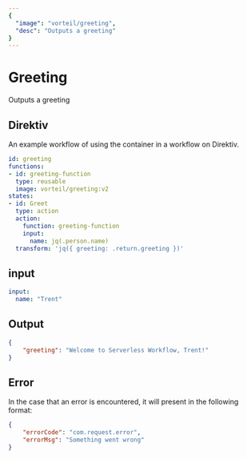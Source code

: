 ```yaml
---
{
  "image": "vorteil/greeting",
  "desc": "Outputs a greeting"
}
---
```


# Greeting

Outputs a greeting

## Direktiv

An example workflow of using the container in a workflow on Direktiv.

```yaml
id: greeting
functions: 
- id: greeting-function
  type: reusable
  image: vorteil/greeting:v2
states:
- id: Greet
  type: action
  action:
    function: greeting-function
    input: 
      name: jq(.person.name)
  transform: 'jq({ greeting: .return.greeting })'
```

## input

```yaml
input:
  name: "Trent"
```

## Output

```json
{
    "greeting": "Welcome to Serverless Workflow, Trent!"
}
```

## Error

In the case that an error is encountered, it will present in the following format:

```json
{
    "errorCode": "com.request.error",
    "errorMsg": "Something went wrong"
}
```